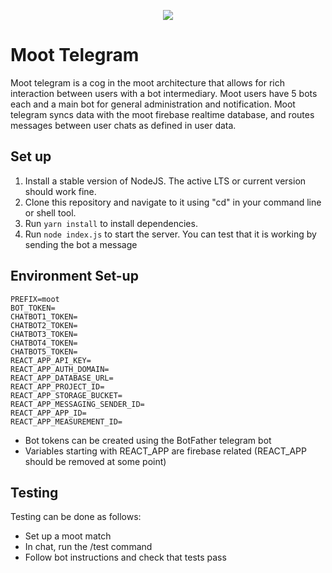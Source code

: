 <p align="center">
  <img src="https://user-images.githubusercontent.com/34594184/129216802-14dd2e61-2db8-4933-abc3-06fd0e139b82.png" />
</p>

# Moot Telegram

Moot telegram is a cog in the moot architecture that allows for rich interaction between users with a bot intermediary. Moot users have 5 bots each and a main bot for general administration and notification. Moot telegram syncs data with the moot firebase realtime database, and routes messages between user chats as defined in user data. 

## Set up

1. Install a stable version of NodeJS. The active LTS or current version should work fine.
2. Clone this repository and navigate to it using "cd" in your command line or shell tool.
3. Run `yarn install` to install dependencies.
4. Run `node index.js` to start the server. You can test that it is working by sending the bot a message

## Environment Set-up

```
PREFIX=moot
BOT_TOKEN=
CHATBOT1_TOKEN=
CHATBOT2_TOKEN=
CHATBOT3_TOKEN=
CHATBOT4_TOKEN=
CHATBOT5_TOKEN=
REACT_APP_API_KEY=
REACT_APP_AUTH_DOMAIN=
REACT_APP_DATABASE_URL=
REACT_APP_PROJECT_ID=
REACT_APP_STORAGE_BUCKET=
REACT_APP_MESSAGING_SENDER_ID=
REACT_APP_APP_ID=
REACT_APP_MEASUREMENT_ID=
```
- Bot tokens can be created using the BotFather telegram bot
- Variables starting with REACT_APP are firebase related 
(REACT_APP should be removed at some point)

## Testing

Testing can be done as follows:
- Set up a moot match
- In chat, run the /test command
- Follow bot instructions and check that tests pass
